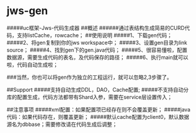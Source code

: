 # jws-gen
#####uc框架-Jws-代码生成器
##概述
######通过表结构生成简易的CURD代码，支持listCache，rowcache；
##使用说明
#####1、下载gen代码；
#####2、将gen复制到你的jws workspace中；
#####3、设置gen目录为link source；
#####4、找到gen下的gen.java代码；
#####5、很容易懂啦，配置数据源，需要生成代码的表名，及代码保存的路径；
#####6、执行main就可以啦，代码自动生成啦；


###当然，你也可以将gen作为独立的工程运行，就可以忽略2,3步骤了。


##Support
#####支持自动生成DDL，DAO，Cache配置;
#####不支持自动分库的配置生成，代码方法都带有Shard入参，需要在service层设置传入；

##注意事项
#####xml配置：如果配置项已经存在则不会覆盖更新；
#####java代码：如果代码存在，则覆盖更新；
#####默认cache配置为client0，默认数据源名为dbbase；需要修改请在代码生成后调整；

